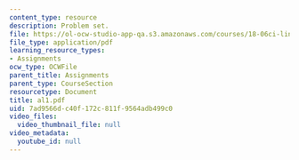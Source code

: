 ```yaml
---
content_type: resource
description: Problem set.
file: https://ol-ocw-studio-app-qa.s3.amazonaws.com/courses/18-06ci-linear-algebra-communications-intensive-spring-2004/7ad9566dc40f172c811f9564adb499c0_al1.pdf
file_type: application/pdf
learning_resource_types:
- Assignments
ocw_type: OCWFile
parent_title: Assignments
parent_type: CourseSection
resourcetype: Document
title: al1.pdf
uid: 7ad9566d-c40f-172c-811f-9564adb499c0
video_files:
  video_thumbnail_file: null
video_metadata:
  youtube_id: null
---
```


